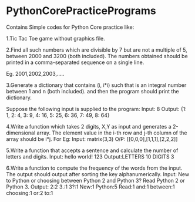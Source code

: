 # PythonCorePracticePrograms
Contains Simple codes for Python Core practice like:

1.Tic Tac Toe game without graphics file.

2.Find all such numbers which are divisible by 7 but are not a multiple of 5, between 2000 and 3200 (both included).
The numbers obtained should be printed in a comma-separated sequence on a single line.

Eg. 2001,2002,2003,.....


3.Generate a dictionary that contains (i, i*i) such that is an integral number between 1 and n (both included). and then the program should print the dictionary.

Suppose the following input is supplied to the program:
Input: 8
Output: {1: 1, 2: 4, 3: 9, 4: 16, 5: 25, 6: 36, 7: 49, 8: 64}

4.Write a function which takes 2 digits, X,Y as input and generates a 2-dimensional array. The element value in the i-th row and j-th column of the array should be i*j.
For Eg:
Input: matrix(3,3)
O/P: [[0,0,0],[1,1,1],[2,2,2]]

5.Write a function that accepts a sentence and calculate the number of letters and digits.
Input: hello world! 123
Output:LETTERS 10 DIGITS 3


6.Write a function to compute the frequency of the words from the input. The output should output after sorting the key alphanumerically. 
Input: New to Python or choosing between Python 2 and Python 3? Read Python 2 or Python 3.
Output: 
2:2
3.:1
3?:1
New:1
Python:5
Read:1
and:1
between:1
choosing:1
or:2
to:1



